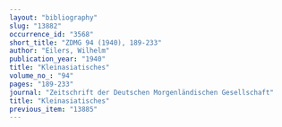 ```yaml
---
layout: "bibliography"
slug: "13882"
occurrence_id: "3568"
short_title: "ZDMG 94 (1940), 189-233"
author: "Eilers, Wilhelm"
publication_year: "1940"
title: "Kleinasiatisches"
volume_no_: "94"
pages: "189-233"
journal: "Zeitschrift der Deutschen Morgenländischen Gesellschaft"
title: "Kleinasiatisches"
previous_item: "13885"
---
```

